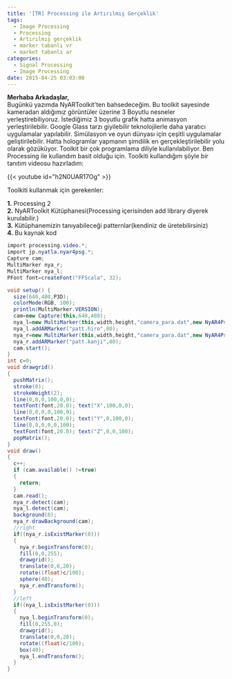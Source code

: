 ```yaml
---
title: '[TR] Processing ile Artırılmış Gerçeklik'
tags:
  - Image Processing
  - Processing
  - Artırılmış gerçeklik
  - marker tabanlı vr
  - market tabanlı ar
categories:
  - Signal Processing
  - Image Processing
date: 2015-04-25 03:03:00
---
```


**Merhaba Arkadaşlar,**\
Bugünkü yazımda NyARToolkit'ten bahsedeceğim. Bu toolkit sayesinde kameradan
aldığımız görüntüler üzerine 3 Boyutlu nesneler yerleştirebiliyoruz. İstediğimiz
3 boyutlu grafik hatta animasyon yerleştirilebilir. Google Glass tarzı
giyilebilir teknolojilerle daha yaratıcı uygulamalar yapılabilir. Simülasyon ve
oyun dünyası için çeşitli uygulamalar geliştirilebilir. Hatta hologramlar
yapmanın şimdilik en gerçekleştirilebilir yolu olarak gözüküyor. Toolkit bir çok
programlama diliyle kullanılabiliyor. Ben Processing ile kullandım basit olduğu
için. Toolkiti kullandığım şöyle bir tanıtım videosu hazırladım:

{{< youtube id="h2N0UAR17Og" >}}

Toolkiti kullanmak için gerekenler:

**1.** Processing 2\
**2.** NyARToolkit Kütüphanesi(Processing içerisinden add library diyerek
kurulabilir.)\
**3.** Kütüphanemizin tanıyabileceği patternlar(kendiniz de üretebilirsiniz)\
**4.** Bu kaynak kod

```csharp
import processing.video.*;
import jp.nyatla.nyar4psg.*;
Capture cam;
MultiMarker nya_r;
MultiMarker nya_l;
PFont font=createFont("FFScala", 32);

void setup() {
  size(640,480,P3D);
  colorMode(RGB, 100);
  println(MultiMarker.VERSION);
  cam=new Capture(this,640,480);
  nya_l=new MultiMarker(this,width,height,"camera_para.dat",new NyAR4PsgConfig(NyAR4PsgConfig.CS_LEFT_HAND,NyAR4PsgConfig.TM_NYARTK));
  nya_l.addARMarker("patt.hiro",80);
  nya_r=new MultiMarker(this,width,height,"camera_para.dat",new NyAR4PsgConfig(NyAR4PsgConfig.CS_RIGHT_HAND,NyAR4PsgConfig.TM_NYARTK));
  nya_r.addARMarker("patt.kanji",80);
  cam.start();
}
int c=0;
void drawgrid()
{
  pushMatrix();
  stroke(0);
  strokeWeight(2);
  line(0,0,0,100,0,0);
  textFont(font,20.0); text("X",100,0,0);
  line(0,0,0,0,100,0);
  textFont(font,20.0); text("Y",0,100,0);
  line(0,0,0,0,0,100);
  textFont(font,20.0); text("Z",0,0,100);
  popMatrix();
}
void draw()
{
  c++;
  if (cam.available() !=true) 
  {
    return;
  }
  cam.read();
  nya_r.detect(cam);
  nya_l.detect(cam);
  background(0);
  nya_r.drawBackground(cam);
  //right
  if((nya_r.isExistMarker(0)))
  {
    nya_r.beginTransform(0);
    fill(0,0,255);
    drawgrid();
    translate(0,0,20);
    rotate((float)c/100);
    sphere(40);
    nya_r.endTransform();
  }
  //left
  if((nya_l.isExistMarker(0)))
  {
    nya_l.beginTransform(0);
    fill(0,255,0);
    drawgrid();
    translate(0,0,20);
    rotate((float)c/100);
    box(40);
    nya_l.endTransform();
  }
}
```
